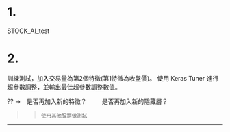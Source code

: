 # 1.
STOCK_AI_test
# 2.
訓練測試，加入交易量為第2個特徵(第1特徵為收盤價)。
使用 Keras Tuner 進行超參數調整，並輸出最佳超參數調整數值。

?? ->　是否再加入新的特徵？
　　   是否再加入新的隱藏層？
     
>>     使用其他股票做測試

----

